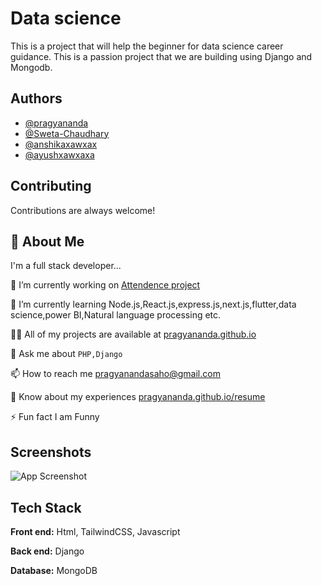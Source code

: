 
# Data science 

This is a project that will help the beginner for data science career guidance.
This is a passion project that we are building using Django and Mongodb.


## Authors

- [@pragyananda](https://github.com/pragyananda)
- [@Sweta-Chaudhary](https://github.com/Sweta-Chaudhary)
- [@anshikaxawxax](https://www.github.com/anshikaacacaca)
- [@ayushxawxaxa](https://www.github.com/ayushaxwaxawx)



## Contributing

Contributions are always welcome!



## 🚀 About Me
 I'm a full stack developer...

🔭 I’m currently working on [Attendence project](https://github.com/pragyananda/attendance-system)

🌱 I’m currently learning Node.js,React.js,express.js,next.js,flutter,data science,power BI,Natural language processing etc.

👨‍💻 All of my projects are available at [pragyananda.github.io](pragyananda.github.io)

💬 Ask me about `PHP,Django`

📫 How to reach me pragyanandasaho@gmail.com

📄 Know about my experiences [pragyananda.github.io/resume](pragyananda.github.io/resume)

⚡ Fun fact I am Funny

## Screenshots

![App Screenshot](https://via.placeholder.com/468x300?text=App+Screenshot+Here)


## Tech Stack

**Front end:** Html, TailwindCSS, Javascript 

**Back end:** Django

**Database:** MongoDB



